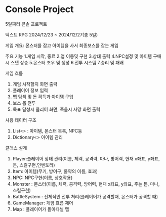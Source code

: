 # Console Project
 5일짜리 콘솔 프로젝트

텍스트 RPG 
2024/12/23 ~ 2024/12/27(총 5일)

게임 개요: 몬스터를 잡고 아이템을 사서 최종보스를 잡는 게임

주요 기능
1.게임 시작, 종료
2.맵 이동및 구현
3.상태 출력
4.NPC설정 및 아이템 구매시 스텟 상승
5.몬스터 조우 및 생성
6.전투 시스템
7.승리 및 패배


게임 흐름
1. 게임 시작할지 화면 출력
2. 플레이어 정보 입력
3. 맵 탐색 및 돈 획득과 아이템 구입
4. 보스 몹 전투
5. 목표 달성시 클리어 화면, 죽을시 사망 화면 출력


사용 데이터 구조

1. List<> : 아이템, 몬스터 목록, NPC등
2. Dictionary<> 아이템 관리

클래스 설계

1. Player:플레이어 상태 관리(이름, 체력, 공격력, 마나, 방어력, 현재 x좌표, y좌표, 돈, 스킬구현,인벤토리)
2. Item: 아이템(무기, 방어구, 물약의 이름, 효과)
3. NPC: NPC구현(이름, 상호작용)
4. Monster : 몬스터(이름, 체력, 공격력, 방어력, 현재 x좌표, y좌표, 주는 돈, 마나, 스킬구현)
5. BattleSystem : 전체적인 전투 처리(플레이어가 공격할때, 몬스터가 공격할 때)
6. GameManager: 게임 흐름 제어
7. Map : 플레이어가 돌아다닐 맵
